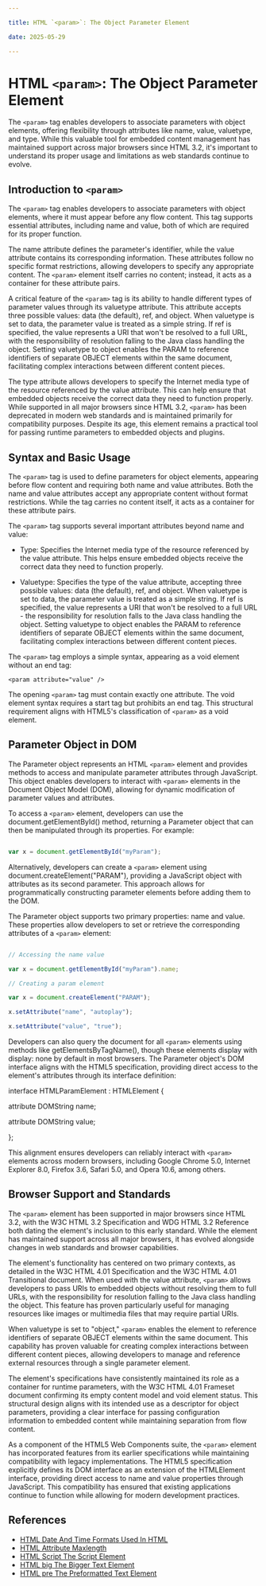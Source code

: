 ```yaml
---

title: HTML `<param>`: The Object Parameter Element

date: 2025-05-29

---
```



# HTML `<param>`: The Object Parameter Element

The `<param>` tag enables developers to associate parameters with object elements, offering flexibility through attributes like name, value, valuetype, and type. While this valuable tool for embedded content management has maintained support across major browsers since HTML 3.2, it's important to understand its proper usage and limitations as web standards continue to evolve.


## Introduction to `<param>`

The `<param>` tag enables developers to associate parameters with object elements, where it must appear before any flow content. This tag supports essential attributes, including name and value, both of which are required for its proper function.

The name attribute defines the parameter's identifier, while the value attribute contains its corresponding information. These attributes follow no specific format restrictions, allowing developers to specify any appropriate content. The `<param>` element itself carries no content; instead, it acts as a container for these attribute pairs.

A critical feature of the `<param>` tag is its ability to handle different types of parameter values through its valuetype attribute. This attribute accepts three possible values: data (the default), ref, and object. When valuetype is set to data, the parameter value is treated as a simple string. If ref is specified, the value represents a URI that won't be resolved to a full URL, with the responsibility of resolution falling to the Java class handling the object. Setting valuetype to object enables the PARAM to reference identifiers of separate OBJECT elements within the same document, facilitating complex interactions between different content pieces.

The type attribute allows developers to specify the Internet media type of the resource referenced by the value attribute. This can help ensure that embedded objects receive the correct data they need to function properly. While supported in all major browsers since HTML 3.2, `<param>` has been deprecated in modern web standards and is maintained primarily for compatibility purposes. Despite its age, this element remains a practical tool for passing runtime parameters to embedded objects and plugins.


## Syntax and Basic Usage

The `<param>` tag is used to define parameters for object elements, appearing before flow content and requiring both name and value attributes. Both the name and value attributes accept any appropriate content without format restrictions. While the tag carries no content itself, it acts as a container for these attribute pairs.

The `<param>` tag supports several important attributes beyond name and value:

- Type: Specifies the Internet media type of the resource referenced by the value attribute. This helps ensure embedded objects receive the correct data they need to function properly.

- Valuetype: Specifies the type of the value attribute, accepting three possible values: data (the default), ref, and object. When valuetype is set to data, the parameter value is treated as a simple string. If ref is specified, the value represents a URI that won't be resolved to a full URL - the responsibility for resolution falls to the Java class handling the object. Setting valuetype to object enables the PARAM to reference identifiers of separate OBJECT elements within the same document, facilitating complex interactions between different content pieces.

The `<param>` tag employs a simple syntax, appearing as a void element without an end tag:

`<param attribute="value" />`

The opening `<param>` tag must contain exactly one attribute. The void element syntax requires a start tag but prohibits an end tag. This structural requirement aligns with HTML5's classification of `<param>` as a void element.


## Parameter Object in DOM

The Parameter object represents an HTML `<param>` element and provides methods to access and manipulate parameter attributes through JavaScript. This object enables developers to interact with `<param>` elements in the Document Object Model (DOM), allowing for dynamic modification of parameter values and attributes.

To access a `<param>` element, developers can use the document.getElementById() method, returning a Parameter object that can then be manipulated through its properties. For example:

```javascript

var x = document.getElementById("myParam");

```

Alternatively, developers can create a `<param>` element using document.createElement("PARAM"), providing a JavaScript object with attributes as its second parameter. This approach allows for programmatically constructing parameter elements before adding them to the DOM.

The Parameter object supports two primary properties: name and value. These properties allow developers to set or retrieve the corresponding attributes of a `<param>` element:

```javascript

// Accessing the name value

var x = document.getElementById("myParam").name;

// Creating a param element

var x = document.createElement("PARAM");

x.setAttribute("name", "autoplay");

x.setAttribute("value", "true");

```

Developers can also query the document for all `<param>` elements using methods like getElementsByTagName(), though these elements display with display: none by default in most browsers. The Parameter object's DOM interface aligns with the HTML5 specification, providing direct access to the element's attributes through its interface definition:

interface HTMLParamElement : HTMLElement {

  attribute DOMString name;

  attribute DOMString value;

};

This alignment ensures developers can reliably interact with `<param>` elements across modern browsers, including Google Chrome 5.0, Internet Explorer 8.0, Firefox 3.6, Safari 5.0, and Opera 10.6, among others.


## Browser Support and Standards

The `<param>` element has been supported in major browsers since HTML 3.2, with the W3C HTML 3.2 Specification and WDG HTML 3.2 Reference both dating the element's inclusion to this early standard. While the element has maintained support across all major browsers, it has evolved alongside changes in web standards and browser capabilities.

The element's functionality has centered on two primary contexts, as detailed in the W3C HTML 4.01 Specification and the W3C HTML 4.01 Transitional document. When used with the value attribute, `<param>` allows developers to pass URIs to embedded objects without resolving them to full URLs, with the responsibility for resolution falling to the Java class handling the object. This feature has proven particularly useful for managing resources like images or multimedia files that may require partial URIs.

When valuetype is set to "object," `<param>` enables the element to reference identifiers of separate OBJECT elements within the same document. This capability has proven valuable for creating complex interactions between different content pieces, allowing developers to manage and reference external resources through a single parameter element.

The element's specifications have consistently maintained its role as a container for runtime parameters, with the W3C HTML 4.01 Frameset document confirming its empty content model and void element status. This structural design aligns with its intended use as a descriptor for object parameters, providing a clear interface for passing configuration information to embedded content while maintaining separation from flow content.

As a component of the HTML5 Web Components suite, the `<param>` element has incorporated features from its earlier specifications while maintaining compatibility with legacy implementations. The HTML5 specification explicitly defines its DOM interface as an extension of the HTMLElement interface, providing direct access to name and value properties through JavaScript. This compatibility has ensured that existing applications continue to function while allowing for modern development practices.

## References

- [HTML Date And Time Formats Used In HTML](https://github.com/serpuniversity/learn/blob/main/html/HTML%20Date%20And%20Time%20Formats%20Used%20In%20HTML.md)
- [HTML Attribute Maxlength](https://github.com/serpuniversity/learn/blob/main/html/HTML%20Attribute%20Maxlength.md)
- [HTML Script The Script Element](https://github.com/serpuniversity/learn/blob/main/html/HTML%20Script%20The%20Script%20Element.md)
- [HTML big The Bigger Text Element](https://github.com/serpuniversity/learn/blob/main/html/HTML%20big%20The%20Bigger%20Text%20Element.md)
- [HTML pre The Preformatted Text Element](https://github.com/serpuniversity/learn/blob/main/html/HTML%20pre%20The%20Preformatted%20Text%20Element.md)